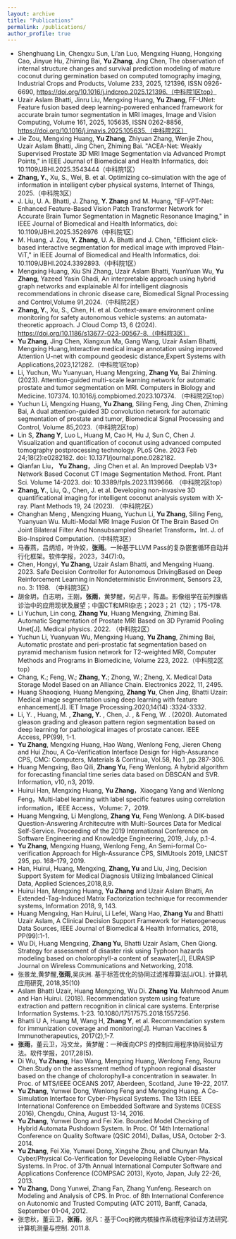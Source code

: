 ```yaml
---
layout: archive
title: "Publications"
permalink: /publications/
author_profile: true
---
```

- Shenghuang Lin, Chengxu Sun, Li’an Luo, Mengxing Huang, Hongxing Cao, Jinyue Hu, Zhiming Bai, **Yu Zhang**, Jing Chen, The observation of internal structure changes and survival prediction modeling of mature coconut during germination based on computed tomography imaging, Industrial Crops and Products, Volume 233, 2025, 121396, ISSN 0926-6690, https://doi.org/10.1016/j.indcrop.2025.121396.（中科院1区top）
- Uzair Aslam Bhatti, Jinru Liu, Mengxing Huang, **Yu Zhang**, FF-UNet: Feature fusion based deep learning-powered enhanced framework for accurate brain tumor segmentation in MRI images, Image and Vision Computing, Volume 161, 2025, 105635, ISSN 0262-8856,  https://doi.org/10.1016/j.imavis.2025.105635.（中科院2区）
- Jie Zou, Mengxing Huang, **Yu Zhang**, Zhiyuan Zhang, Wenjie Zhou, Uzair Aslam Bhatti, Jing Chen, Zhiming Bai. "ACEA-Net: Weakly Supervised Prostate 3D MRI Image Segmentation via Advanced Prompt Points," in IEEE Journal of Biomedical and Health Informatics, doi: 10.1109/JBHI.2025.3543444（中科院1区）
- **Zhang, Y.**, Xu, S., Wei, B. et al. Optimizing co-simulation with the age of information in intelligent cyber physical systems, Internet of Things, 2025.（中科院3区）
- J. Liu, U. A. Bhatti, J. Zhang, **Y. Zhang** and M. Huang, "EF-VPT-Net: Enhanced Feature-Based Vision Patch Transformer Network for Accurate Brain Tumor Segmentation in Magnetic Resonance Imaging," in IEEE Journal of Biomedical and Health Informatics, doi: 10.1109/JBHI.2025.3526976（中科院1区）
- M. Huang, J. Zou, **Y. Zhang**, U. A. Bhatti and J. Chen, "Efficient click-based interactive segmentation for medical image with improved Plain-ViT," in IEEE Journal of Biomedical and Health Informatics, doi: 10.1109/JBHI.2024.3392893.（中科院1区）
- Mengxing Huang, Xiu Shi Zhang, Uzair Aslam Bhatti, YuanYuan Wu, **Yu Zhang**, Yazeed Yasin Ghadi, An interpretable approach using hybrid graph networks and explainable AI for intelligent diagnosis recommendations in chronic disease care, Biomedical Signal Processing and Control,Volume 91,2024.（中科院2区）
- **Zhang, Y.**, Xu, S., Chen, H. et al. Context-aware environment online monitoring for safety autonomous vehicle systems: an automata-theoretic approach. J Cloud Comp 13, 6 (2024). https://doi.org/10.1186/s13677-023-00567-8.（中科院3区）
- **Yu Zhang**, Jing Chen, Xiangxun Ma, Gang Wang, Uzair Aslam Bhatti, Mengxing Huang,Interactive medical image annotation using improved Attention U-net with compound geodesic distance,Expert Systems with Applications,2023,121282.（中科院1区top）
- Li, Yuchun, Wu Yuanyuan, Huang Mengxing, **Zhang Yu**, Bai Zhiming. (2023). Attention-guided multi-scale learning network for automatic prostate and tumor segmentation on MRI. Computers in Biology and Medicine. 107374. 10.1016/j.compbiomed.2023.107374. （中科院2区top）
- Yuchun Li, Mengxing Huang, **Yu Zhang**, Siling Feng, Jing Chen, Zhiming Bai, A dual attention-guided 3D convolution network for automatic segmentation of prostate and tumor, Biomedical Signal Processing and Control, Volume 85,2023.（中科院2区top）
- Lin S, **Zhang Y**, Luo L, Huang M, Cao H, Hu J, Sun C, Chen J. Visualization and quantification of coconut using advanced computed tomography postprocessing technology. PLoS One. 2023 Feb 24;18(2):e0282182. doi: 10.1371/journal.pone.0282182.
- Qianfan Liu， **Yu Zhang**，Jing Chen et al. An Improved Deeplab V3+ Network Based Coconut CT Image Segmentation Method. Front. Plant Sci. Volume 14-2023. doi: 10.3389/fpls.2023.1139666. （中科院2区top）
- **Zhang, Y.**, Liu, Q., Chen, J. et al. Developing non-invasive 3D quantificational imaging for intelligent coconut analysis system with X-ray. Plant Methods 19, 24 (2023). （中科院2区）
- Changhan Meng , Mengxing Huang, Yuchun Li, **Yu Zhang**, Siling Feng, Yuanyuan Wu. Multi-Modal MRI Image Fusion Of The Brain Based On Joint Bilateral Filter And Nonsubsampled Shearlet Transform，Int. J. of Bio-Inspired Computation.（中科院3区）
- 马春燕，吕炳旭，叶许姣，**张雨**。一种基于LLVM Pass的复杂嵌套循环自动并行化框架。软件学报，2023，34(7):0。
- Chen, Hongyi, **Yu Zhang**, Uzair Aslam Bhatti, and Mengxing Huang. 2023. Safe Decision Controller for Autonomous DrivingBased on Deep Reinforcement Learning in Nondeterministic Environment, Sensors 23, no. 3: 1198. （中科院3区）
- 胡金玥，白志明，王刚，**张雨**，黄梦醒，何占平，陈晶。影像组学在前列腺癌诊治中的应用现状及展望；中国CT和MRI杂志；2023；21（12）；175-178.
- Li Yuchun, Lin cong, **Zhang Yu**, Huang Mengxing, Zhiming Bai. Automatic Segmentation of Prostate MRI Based on 3D Pyramid Pooling Unet[J]. Medical physics. 2022. （中科院2区）
- Yuchun Li, Yuanyuan Wu, Mengxing Huang, **Yu Zhang**, Zhiming Bai, Automatic prostate and peri-prostatic fat segmentation based on pyramid mechanism fusion network for T2-weighted MRI, Computer Methods and Programs in Biomedicine, Volume 223, 2022.（中科院2区top）
- Chang, K.; Feng, W.; **Zhang, Y.**; Zhong, W.; Zheng, X. Medical Data Storage Model Based on an Alliance Chain. Electronics 2022, 11, 2495. 
- Huang Shaoqiong, Huang Mengxing, **Zhang Yu**, Chen Jing, Bhatti Uzair: Medical image segmentation using deep learning with feature enhancement[J]. IET Image Processing.2020,14(14) :3324-3332.
- Li, Y. , Huang, M. , **Zhang, Y.** , Chen, J. , & Feng, W. . (2020). Automated gleason grading and gleason pattern region segmentation based on deep learning for pathological images of prostate cancer. IEEE Access, PP(99), 1-1.
- **Yu Zhang**, Mengxing Huang, Hao Wang, Wenlong Feng, Jieren Cheng and Hui Zhou, A Co-Verification Interface Design for High-Assurance CPS, CMC: Computers, Materials & Continua, Vol.58, No.1 ,pp.287-306.
- Huang Mengxing, Bao Qili, **Zhang Yu**, Feng Wenlong. A hybrid algorithm for forecasting financial time series data based on DBSCAN and SVR. Information, v10, n3, 2019.
- Huirui Han, Mengxing Huang, **Yu Zhang**，Xiaogang Yang and Wenlong Feng，Multi-label learning with label specific features using correlation information，IEEE Access，Volume: 7，2019.
- Huang Mengxing, Li Menglong, **Zhang Yu**, Feng Wenlong. A DIK-based Question-Answering Architecutre with Multi-Sources Data for Medical Self-Service. Proceeding of the 2019 International Conference on Software Engineering and Knowledge Engineering, 2019, July, p.1-4.
- **Yu Zhang**, Mengxing Huang, Wenlong Feng, An Semi-formal Co-verification Approach for High-Assurance CPS, SIMUtools 2019, LNICST 295, pp. 168–179, 2019. 
- Han, Huirui, Huang, Mengxing, **Zhang, Yu** and Liu, Jing, Decision Support System for Medical Diagnosis Utilizing Imbalanced Clinical Data, Applied Sciences,2018,8,9. 
- Huirui Han, Mengxing Huang, **Yu Zhang** and Uzair Aslam Bhatti, An Extended-Tag-Induced Matrix Factorization technique for recommender systems, Information 2018, 9, 143.
- Huang Mengxing, Han Huirui, Li Lefei, Wang Hao, **Zhang Yu** and Bhatti Uzair Aslam, A Clinical Decision Support Framework for Heterogeneous Data Sources, IEEE Journal of Biomedical & Health Informatics, 2018, PP(99):1-1. 
- Wu Di, Huang Mengxing, **Zhang Yu**, Bhatti Uzair Aslam, Chen Qiong. Strategy for assessment of disaster risk using Typhoon hazards modeling based on cholorophyll-a content of seawater[J], EURASIP Journal on Wireless Communications and Networking, 2018.
- 张景龙,黄梦醒,**张雨**,吴庆洲. 基于标签优化的协同过滤推荐算法[J/OL]. 计算机应用研究, 2018,35(10)
- Aslam Bhatti Uzair, Huang Mengxing, Wu Di. **Zhang Yu**. Mehmood Anum and Han Huirui. (2018). Recommendation system using feature extraction and pattern recognition in clinical care systems. Enterprise Information Systems. 1-23. 10.1080/17517575.2018.1557256.
- Bhatti U A, Huang M, Wang H, **Zhang Y**, et al. Recommendation system for immunization coverage and monitoring[J]. Human Vaccines & Immunotherapeutics, 2017(2),1-7.
- **张雨**，董云卫，冯文龙，黄梦醒：一种面向CPS 的控制应用程序协同验证方法。软件学报，2017,28(5).
- Di Wu, **Yu Zhang**, Hao Wang, Mengxing Huang, Wenlong Feng, Rouru Chen.Study on the assessment method of typhoon regional disaster based on the change of cholorophyll-a concentration in seawater. In Proc. of MTS/IEEE OCEANS 2017, Aberdeen, Scotland, June 19-22, 2017.
- **Yu Zhang**, Yunwei Dong, Wenlong Feng and Mengxing Huang. A Co-Simulation Interface for Cyber-Physical Systems. The 13th IEEE International Conference on Embedded Software and Systems (ICESS 2016), Chengdu, China, August 13-14, 2016.
- **Yu Zhang**, Yunwei Dong and Fei Xie. Bounded Model Checking of Hybrid Automata Pushdown System. In Proc. Of 14th International Conference on Quality Software (QSIC 2014), Dallas, USA, October 2-3. 2014.
- **Yu Zhang**, Fei Xie, Yunwei Dong, Xingshe Zhou, and Chunyan Ma. Cyber/Physical Co-Verification for Developing Reliable Cyber-Physical Systems. In Proc. of 37th Annual International Computer Software and Applications Conference (COMPSAC 2013), Kyoto, Japan, July 22-26, 2013.
- **Yu Zhang**, Dong Yunwei, Zhang Fan, Zhang Yunfeng. Research on Modeling and Analysis of CPS. In Proc. of 8th International Conference on Autonomic and Trusted Computing (ATC 2011), Banff, Canada, September 01-04, 2012.
- 张忠秋，董云卫，**张雨**，张凡：基于Coq的微内核操作系统程序验证方法研究.计算机测量与控制. 2011.8.
